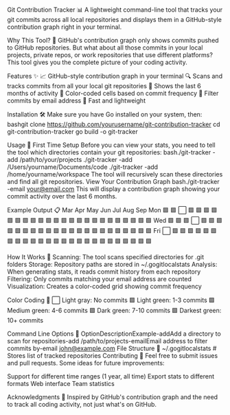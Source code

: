 Git Contribution Tracker 📊
A lightweight command-line tool that tracks your git commits across all local repositories and displays them in a GitHub-style contribution graph right in your terminal.

Why This Tool? 🤔
GitHub's contribution graph only shows commits pushed to GitHub repositories. But what about all those commits in your local projects, private repos, or work repositories that use different platforms? This tool gives you the complete picture of your coding activity.

Features ✨
📈 GitHub-style contribution graph in your terminal
🔍 Scans and tracks commits from all your local git repositories
📅 Shows the last 6 months of activity
🎨 Color-coded cells based on commit frequency
📧 Filter commits by email address
🚀 Fast and lightweight

Installation 🛠️
Make sure you have Go installed on your system, then:
bashgit clone https://github.com/yourusername/git-contribution-tracker
cd git-contribution-tracker
go build -o git-tracker

Usage 🚀
First Time Setup
Before you can view your stats, you need to tell the tool which directories contain your git repositories:
bash./git-tracker -add /path/to/your/projects
./git-tracker -add /Users/yourname/Documents/code
./git-tracker -add /home/yourname/workspace
The tool will recursively scan these directories and find all git repositories.
View Your Contribution Graph
bash./git-tracker -email your@email.com
This will display a contribution graph showing your commit activity over the last 6 months.

Example Output 📋
         Mar Apr May Jun Jul Aug Sep 
 Mon   🟩 🟩 ⬜ 🟩 🟩 🟩 🟩 🟩 🟩 🟩 🟩 🟩 🟩 🟩 🟩 🟩 🟩 🟩 🟩 🟩 🟩 🟩 🟩 🟩 🟩 🟩
 Wed   🟩 🟩 🟩 ⬜ 🟩 🟩 🟩 🟩 🟩 🟩 🟩 🟩 🟩 🟩 🟩 🟩 🟩 🟩 🟩 🟩 🟩 🟩 🟩 🟩 🟩 🟩
 Fri   ⬜ 🟩 🟩 🟩 🟩 🟩 🟩 🟩 🟩 🟩 🟩 🟩 🟩 🟩 🟩 🟩 🟩 🟩 🟩 🟩 🟩 🟩 🟩 🟩 🟩 🟩
 
How It Works 🔧
Scanning: The tool scans specified directories for .git folders
Storage: Repository paths are stored in ~/.gogitlocalstats
Analysis: When generating stats, it reads commit history from each repository
Filtering: Only commits matching your email address are counted
Visualization: Creates a color-coded grid showing commit frequency

Color Coding 🎨
⬜ Light gray: No commits
🟩 Light green: 1-3 commits
🟩 Medium green: 4-6 commits
🟩 Dark green: 7-10 commits
🟩 Darkest green: 10+ commits

Command Line Options 📝
OptionDescriptionExample-addAdd a directory to scan for repositories-add /path/to/projects-emailEmail address to filter commits by-email john@example.com
File Structure 📁
~/.gogitlocalstats    # Stores list of tracked repositories
Contributing 🤝
Feel free to submit issues and pull requests. Some ideas for future improvements:

Support for different time ranges (1 year, all time)
Export stats to different formats
Web interface
Team statistics

Acknowledgments 👏
Inspired by GitHub's contribution graph and the need to track all coding activity, not just what's on GitHub.
